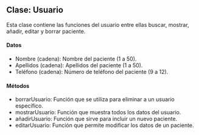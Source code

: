 ## Clase: Usuario
Esta clase contiene las funciones del usuario entre ellas buscar, mostrar, añadir, editar y borrar paciente.

#### Datos
* Nombre (cadena): Nombre del paciente (1 a 50).
* Apellidos (cadena): Apellidos del paciente (1 a 50).
* Teléfono (cadena): Número de teléfono del paciente (9 a 12).

#### Métodos
* borrarUsuario: Función que se utiliza para eliminar a un usuario específico.
* mostrarUsuario: Función que muestra todos los datos del usuario.
* añadirUsuario: Función que sirve para incluir un nuevo paciente.
* editarUsuario: Función que permite modificar los datos de un paciente.

